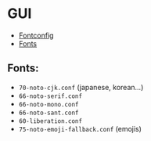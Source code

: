 # GUI
- [Fontconfig](https://wiki.gentoo.org/wiki/Fontconfig)
- [Fonts](https://wiki.gentoo.org/wiki/Fonts)

## Fonts:
- `70-noto-cjk.conf` (japanese, korean...)
- `66-noto-serif.conf`
- `66-noto-mono.conf`
- `66-noto-sant.conf`
- `60-liberation.conf`
- `75-noto-emoji-fallback.conf` (emojis)
